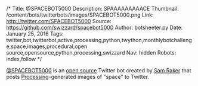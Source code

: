 /*
Title: @SPACEBOT5000
Description: SPAAAAAAAAACE
Thumbnail: /content/bots/twitterbots/images/SPACEBOT5000.png
Link: http://twitter.com/SPACEBOT5000
Source: https://github.com/swizzard/spacebot5000
Author: botsheeter.py
Date: January 25, 2016
Tags: twitter,bot,twitterbot,active,processing,python,twython,monthlybotchallenge,space,images,procedural,open source,opensource,python,processing,swizzard
Nav: hidden
Robots: index,follow
*/

[@SPACEBOT5000](https://twitter.com/SPACEBOT5000) is an [open source](https://github.com/swizzard/spacebot5000) Twitter bot created by [Sam Raker](https://twitter.com/swizzard) that posts [Processing](https://processing.org/)-generated images of "space" to Twitter.
